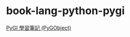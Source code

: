 # book-lang-python-pygi
[PyGI 學習筆記 (PyGObject)](http://foreachsam.github.io/book-lang-python-pygi/)
